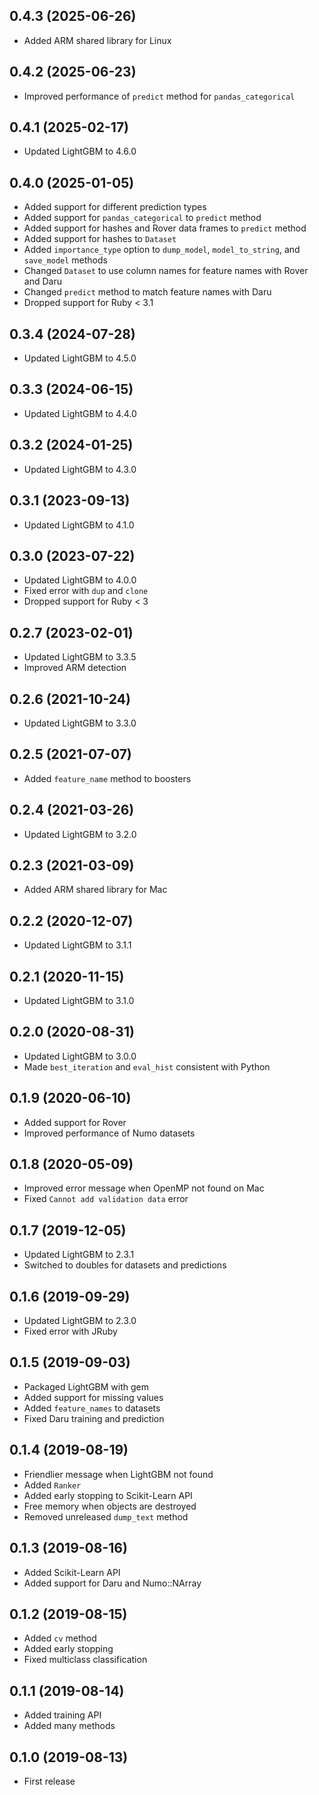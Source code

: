 ## 0.4.3 (2025-06-26)

- Added ARM shared library for Linux

## 0.4.2 (2025-06-23)

- Improved performance of `predict` method for `pandas_categorical`

## 0.4.1 (2025-02-17)

- Updated LightGBM to 4.6.0

## 0.4.0 (2025-01-05)

- Added support for different prediction types
- Added support for `pandas_categorical` to `predict` method
- Added support for hashes and Rover data frames to `predict` method
- Added support for hashes to `Dataset`
- Added `importance_type` option to `dump_model`, `model_to_string`, and `save_model` methods
- Changed `Dataset` to use column names for feature names with Rover and Daru
- Changed `predict` method to match feature names with Daru
- Dropped support for Ruby < 3.1

## 0.3.4 (2024-07-28)

- Updated LightGBM to 4.5.0

## 0.3.3 (2024-06-15)

- Updated LightGBM to 4.4.0

## 0.3.2 (2024-01-25)

- Updated LightGBM to 4.3.0

## 0.3.1 (2023-09-13)

- Updated LightGBM to 4.1.0

## 0.3.0 (2023-07-22)

- Updated LightGBM to 4.0.0
- Fixed error with `dup` and `clone`
- Dropped support for Ruby < 3

## 0.2.7 (2023-02-01)

- Updated LightGBM to 3.3.5
- Improved ARM detection

## 0.2.6 (2021-10-24)

- Updated LightGBM to 3.3.0

## 0.2.5 (2021-07-07)

- Added `feature_name` method to boosters

## 0.2.4 (2021-03-26)

- Updated LightGBM to 3.2.0

## 0.2.3 (2021-03-09)

- Added ARM shared library for Mac

## 0.2.2 (2020-12-07)

- Updated LightGBM to 3.1.1

## 0.2.1 (2020-11-15)

- Updated LightGBM to 3.1.0

## 0.2.0 (2020-08-31)

- Updated LightGBM to 3.0.0
- Made `best_iteration` and `eval_hist` consistent with Python

## 0.1.9 (2020-06-10)

- Added support for Rover
- Improved performance of Numo datasets

## 0.1.8 (2020-05-09)

- Improved error message when OpenMP not found on Mac
- Fixed `Cannot add validation data` error

## 0.1.7 (2019-12-05)

- Updated LightGBM to 2.3.1
- Switched to doubles for datasets and predictions

## 0.1.6 (2019-09-29)

- Updated LightGBM to 2.3.0
- Fixed error with JRuby

## 0.1.5 (2019-09-03)

- Packaged LightGBM with gem
- Added support for missing values
- Added `feature_names` to datasets
- Fixed Daru training and prediction

## 0.1.4 (2019-08-19)

- Friendlier message when LightGBM not found
- Added `Ranker`
- Added early stopping to Scikit-Learn API
- Free memory when objects are destroyed
- Removed unreleased `dump_text` method

## 0.1.3 (2019-08-16)

- Added Scikit-Learn API
- Added support for Daru and Numo::NArray

## 0.1.2 (2019-08-15)

- Added `cv` method
- Added early stopping
- Fixed multiclass classification

## 0.1.1 (2019-08-14)

- Added training API
- Added many methods

## 0.1.0 (2019-08-13)

- First release
